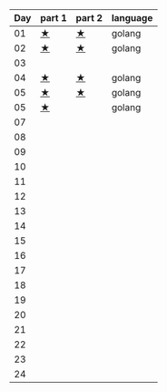 | Day | part 1 | part 2 | language |
| --- | ------ | ------ | -------- |
| 01  | [★](https://github.com/Cigh/advent-of-code-17/blob/master/day1/part1/main.go)      | [★](https://github.com/Cigh/advent-of-code-17/blob/master/day1/part2/main.go)      | golang   |
| 02  | [★](https://github.com/Cigh/advent-of-code-17/blob/master/day2/part1/main.go)      | [★](https://github.com/Cigh/advent-of-code-17/blob/master/day2/part2/main.go)      | golang   |
| 03  |         |        |          |
| 04  | [★](https://github.com/Cigh/advent-of-code-17/blob/master/day4/part1/main.go)      | [★](https://github.com/Cigh/advent-of-code-17/blob/master/day4/part2/main.go)      | golang   |
| 05  | [★](https://github.com/Cigh/advent-of-code-17/blob/master/day5/part1/main.go)      | [★](https://github.com/Cigh/advent-of-code-17/blob/master/day5/part2/main.go)      | golang   |
| 05  | [★](https://github.com/Cigh/advent-of-code-17/blob/master/day6/part1/main.go)      |    | golang   |
| 07  |         |        |          |
| 08  |         |        |          |
| 09  |         |        |          |
| 10  |         |        |          |
| 11  |         |        |          |
| 12  |         |        |          |
| 13  |         |        |          |
| 14  |         |        |          |
| 15  |         |        |          |
| 16  |         |        |          |
| 17  |         |        |          |
| 18  |         |        |          |
| 19  |         |        |          |
| 20  |         |        |          |
| 21  |         |        |          |
| 22  |         |        |          |
| 23  |         |        |          |
| 24  |         |        |          |
